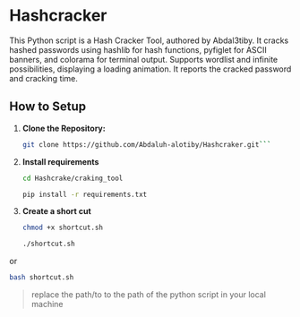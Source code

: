 # Hashcracker

This Python script is a Hash Cracker Tool, authored by Abdal3tiby. It cracks hashed passwords using hashlib for hash functions, pyfiglet for ASCII banners, and colorama for terminal output. Supports wordlist and infinite possibilities, displaying a loading animation. It reports the cracked password and cracking time.

## How to Setup

1. **Clone the Repository:**
   ```bash
   git clone https://github.com/Abdaluh-alotiby/Hashcraker.git```
2. **Install requirements**
   ```bash
   cd Hashcrake/craking_tool
   ```
   ```bash
   pip install -r requirements.txt
   ```
3. **Create a short cut**


   ```bash
   chmod +x shortcut.sh
   ```

   ```bash
   ./shortcut.sh
   ```
or 
   ```bash
   bash shortcut.sh
   ```


>replace the path/to to the path of the python script in your local machine
